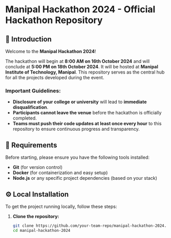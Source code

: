 # Manipal Hackathon 2024 - Official Hackathon Repository

## 📜 Introduction

Welcome to the **Manipal Hackathon 2024**!

The hackathon will begin at **8:00 AM on 16th October 2024** and will conclude at **5:00 PM on 18th October 2024**. It will be hosted at **Manipal Institute of Technology, Manipal**. This repository serves as the central hub for all the projects developed during the event.

### Important Guidelines:

- **Disclosure of your college or university** will lead to **immediate disqualification**.
- **Participants cannot leave the venue** before the hackathon is officially completed.
- **Teams must push their code updates at least once every hour** to this repository to ensure continuous progress and transparency.

## 🚀 Requirements

Before starting, please ensure you have the following tools installed:

- **Git** (for version control)
- **Docker** (for containerization and easy setup)
- **Node.js** or any specific project dependencies (based on your stack)

## ⚙️ Local Installation

To get the project running locally, follow these steps:

1. **Clone the repository:**

   ```bash
   git clone https://github.com/your-team-repo/manipal-hackathon-2024.git
   cd manipal-hackathon-2024

